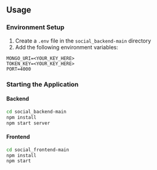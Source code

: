 ## Usage

### Environment Setup
1. Create a `.env` file in the `social_backend-main` directory
2. Add the following environment variables:

```env
MONGO_URI=<YOUR_KEY_HERE>
TOKEN_KEY=<YOUR_KEY_HERE>
PORT=4000
```

### Starting the Application

#### Backend
```bash
cd social_backend-main
npm install
npm start server
```

#### Frontend
```bash
cd social_frontend-main
npm install
npm start
```


